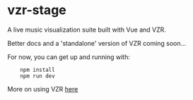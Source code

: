 # vzr-stage

A live music visualization suite built with Vue and VZR.

Better docs and a 'standalone' version of VZR coming soon...

For now, you can get up and running with:

        npm install
        npm run dev
        
More on using VZR [here](./vzr/README.md)
